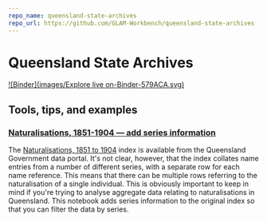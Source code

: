 ```yaml
---
repo_name: queensland-state-archives
repo_url: https://github.com/GLAM-Workbench/queensland-state-archives
---
```


# Queensland State Archives

[![Binder](images/Explore live on-Binder-579ACA.svg)](https://mybinder.org/v2/gh/GLAM-Workbench/queensland-state-archives/master)

## Tools, tips, and examples

### [Naturalisations, 1851-1904 — add series information](https://nbviewer.jupyter.org/github/GLAM-Workbench/queensland-state-archives/blob/master/add_series_info_to_naturalisations_index.ipynb)  
The [Naturalisations, 1851 to 1904](https://data.qld.gov.au/dataset/naturalisations-1851-to-1904) index is available from the Queensland Government data portal. It's not clear, however, that the index collates name entries from a number of different series, with a separate row for each name reference. This means that there can be multiple rows referring to the naturalisation of a single individual. This is obviously important to keep in mind if you're trying to analyse aggregate data relating to naturalisations in Queensland. This notebook adds series information to the original index so that you can filter the data by series.
